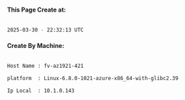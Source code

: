 
   
#### This Page Create at:

```bash

2025-03-30 - 22:32:13 UTC

```

#### Create By Machine:

```bash

Host Name : fv-az1921-421

platform  : Linux-6.8.0-1021-azure-x86_64-with-glibc2.39

Ip Local  : 10.1.0.143

```

